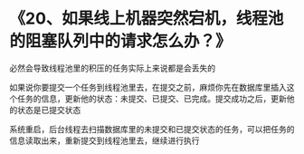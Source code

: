 # 《20、如果线上机器突然宕机，线程池的阻塞队列中的请求怎么办？》

必然会导致线程池里的积压的任务实际上来说都是会丢失的



如果说你要提交一个任务到线程池里去，在提交之前，麻烦你先在数据库里插入这个任务的信息，更新他的状态：未提交、已提交、已完成。提交成功之后，更新他的状态是已提交状态



系统重启，后台线程去扫描数据库里的未提交和已提交状态的任务，可以把任务的信息读取出来，重新提交到线程池里去，继续进行执行